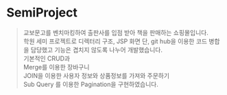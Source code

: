 # SemiProject
> 교보문고를 벤치마킹하여 출판사를 입점 받아 책을 판매하는 쇼핑몰입니다.<br />
학원 세미 프로젝트로 디렉터리 구조, JSP 화면 단, git hub을 이용한 코드 병합을 담당했고 기능은 겹치지 않도록 나누어 개발했습니다.<br />
기본적인 CRUD과<br />
Merge를 이용한 장바구니<br />
JOIN을 이용한 사용자 정보와 상품정보를 가져와 주문하기<br />
Sub Query 를 이용한 Pagination을 구현하였습니다.
